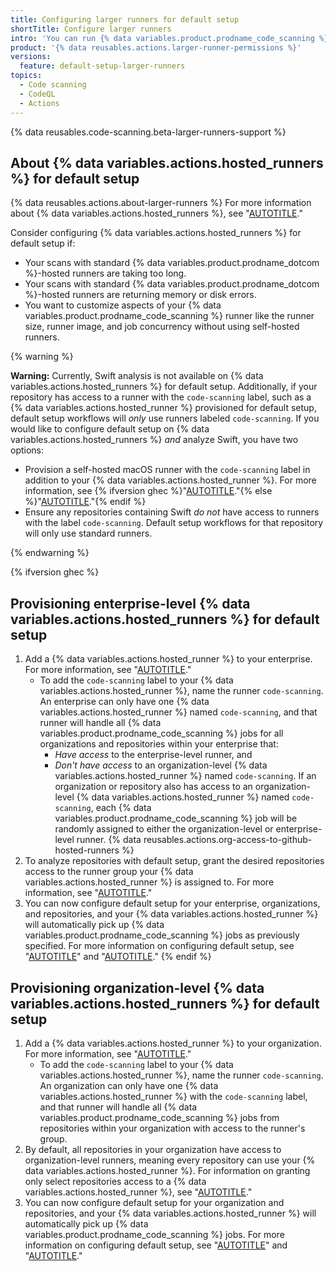 ```yaml
---
title: Configuring larger runners for default setup
shortTitle: Configure larger runners
intro: 'You can run {% data variables.product.prodname_code_scanning %} default setup more quickly on bigger codebases using {% data variables.actions.hosted_runners %}.'
product: '{% data reusables.actions.larger-runner-permissions %}'
versions:
  feature: default-setup-larger-runners
topics:
  - Code scanning
  - CodeQL
  - Actions
---
```


{% data reusables.code-scanning.beta-larger-runners-support %}

## About {% data variables.actions.hosted_runners %} for default setup

{% data reusables.actions.about-larger-runners %} For more information about {% data variables.actions.hosted_runners %}, see "[AUTOTITLE](/actions/using-github-hosted-runners/about-larger-runners/about-larger-runners)."

Consider configuring {% data variables.actions.hosted_runners %} for default setup if:
* Your scans with standard {% data variables.product.prodname_dotcom %}-hosted runners are taking too long.
* Your scans with standard {% data variables.product.prodname_dotcom %}-hosted runners are returning memory or disk errors.
* You want to customize aspects of your {% data variables.product.prodname_code_scanning %} runner like the runner size, runner image, and job concurrency without using self-hosted runners.

{% warning %}

**Warning:** Currently, Swift analysis is not available on {% data variables.actions.hosted_runners %} for default setup. Additionally, if your repository has access to a runner with the `code-scanning` label, such as a {% data variables.actions.hosted_runner %} provisioned for default setup, default setup workflows will _only_ use runners labeled `code-scanning`. If you would like to configure default setup on {% data variables.actions.hosted_runners %} _and_ analyze Swift, you have two options:
  * Provision a self-hosted macOS runner with the `code-scanning` label in addition to your {% data variables.actions.hosted_runner %}. For more information, see {% ifversion ghec %}"[AUTOTITLE](/admin/code-security/managing-github-advanced-security-for-your-enterprise/configuring-code-scanning-for-your-appliance)."{% else %}"[AUTOTITLE](/actions/hosting-your-own-runners/managing-self-hosted-runners/adding-self-hosted-runners#adding-a-self-hosted-runner-to-a-repository)."{% endif %}
  * Ensure any repositories containing Swift _do not_ have access to runners with the label `code-scanning`. Default setup workflows for that repository will only use standard runners.

{% endwarning %}

{% ifversion ghec %}

## Provisioning enterprise-level {% data variables.actions.hosted_runners %} for default setup

1. Add a {% data variables.actions.hosted_runner %} to your enterprise. For more information, see "[AUTOTITLE](/actions/using-github-hosted-runners/about-larger-runners/managing-larger-runners#adding-a-larger-runner-to-an-enterprise)."
   * To add the `code-scanning` label to your {% data variables.actions.hosted_runner %}, name the runner `code-scanning`. An enterprise can only have one {% data variables.actions.hosted_runner %} named `code-scanning`, and that runner will handle all {% data variables.product.prodname_code_scanning %} jobs for all organizations and repositories within your enterprise that:
     * _Have access_ to the enterprise-level runner, and
     * _Don't have access_ to an organization-level {% data variables.actions.hosted_runner %} named `code-scanning`. If an organization or repository also has access to an organization-level {% data variables.actions.hosted_runner %} named `code-scanning`, each {% data variables.product.prodname_code_scanning %} job will be randomly assigned to either the organization-level or enterprise-level runner.
{% data reusables.actions.org-access-to-github-hosted-runners %}
1. To analyze repositories with default setup, grant the desired repositories access to the runner group your {% data variables.actions.hosted_runner %} is assigned to. For more information, see "[AUTOTITLE](/actions/using-github-hosted-runners/about-larger-runners/managing-larger-runners#allowing-repositories-to-access-larger-runners)."
1. You can now configure default setup for your enterprise, organizations, and repositories, and your {% data variables.actions.hosted_runner %} will automatically pick up {% data variables.product.prodname_code_scanning %} jobs as previously specified. For more information on configuring default setup, see "[AUTOTITLE](/code-security/code-scanning/enabling-code-scanning/configuring-default-setup-for-code-scanning)" and "[AUTOTITLE](/code-security/code-scanning/enabling-code-scanning/configuring-default-setup-for-code-scanning-at-scale)."
{% endif %}

## Provisioning organization-level {% data variables.actions.hosted_runners %} for default setup

1. Add a {% data variables.actions.hosted_runner %} to your organization. For more information, see "[AUTOTITLE](/actions/using-github-hosted-runners/about-larger-runners/managing-larger-runners#adding-a-larger-runner-to-an-organization)."
   * To add the `code-scanning` label to your {% data variables.actions.hosted_runner %}, name the runner `code-scanning`. An organization can only have one {% data variables.actions.hosted_runner %} with the `code-scanning` label, and that runner will handle all {% data variables.product.prodname_code_scanning %} jobs from repositories within your organization with access to the runner's group.
1. By default, all repositories in your organization have access to organization-level runners, meaning every repository can use your {% data variables.actions.hosted_runner %}. For information on granting only select repositories access to a {% data variables.actions.hosted_runner %}, see "[AUTOTITLE](/actions/using-github-hosted-runners/about-larger-runners/managing-larger-runners#allowing-repositories-to-access-larger-runners)."
1. You can now configure default setup for your organization and repositories, and your {% data variables.actions.hosted_runner %} will automatically pick up {% data variables.product.prodname_code_scanning %} jobs. For more information on configuring default setup, see "[AUTOTITLE](/code-security/code-scanning/enabling-code-scanning/configuring-default-setup-for-code-scanning)" and "[AUTOTITLE](/code-security/code-scanning/enabling-code-scanning/configuring-default-setup-for-code-scanning-at-scale)."
